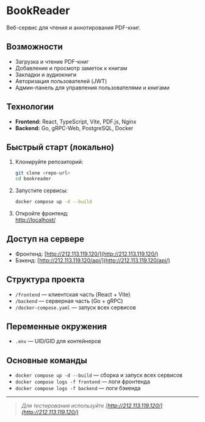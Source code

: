 # BookReader

Веб-сервис для чтения и аннотирования PDF-книг.

## Возможности

- Загрузка и чтение PDF-книг
- Добавление и просмотр заметок к книгам
- Закладки и аудиокниги
- Авторизация пользователей (JWT)
- Админ-панель для управления пользователями и книгами

## Технологии

- **Frontend:** React, TypeScript, Vite, PDF.js, Nginx
- **Backend:** Go, gRPC-Web, PostgreSQL, Docker

## Быстрый старт (локально)

1. Клонируйте репозиторий:
    ```bash
    git clone <repo-url>
    cd bookreader
    ```

2. Запустите сервисы:
    ```bash
    docker compose up -d --build
    ```

3. Откройте фронтенд:  
    [http://localhost/](http://localhost/)

## Доступ на сервере

- Фронтенд: [http://212.113.119.120/](http://212.113.119.120/)
- Бэкенд: [http://212.113.119.120/api/](http://212.113.119.120/api/)

## Структура проекта

- `/frontend` — клиентская часть (React + Vite)
- `/backend` — серверная часть (Go + gRPC)
- `/docker-compose.yaml` — запуск всех сервисов

## Переменные окружения

- `.env` — UID/GID для контейнеров

## Основные команды

- `docker compose up -d --build` — сборка и запуск всех сервисов
- `docker compose logs -f frontend` — логи фронтенда
- `docker compose logs -f backend` — логи бэкенда



---

> _Для тестирования используйте [http://212.113.119.120/](http://212.113.119.120/)_